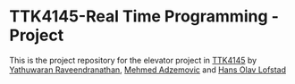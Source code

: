 # TTK4145-Real Time Programming - Project
This is the project repository for the elevator project in [TTK4145](https://github.com/TTK4145) by [Yathuwaran Raveendranathan](https://github.com/yathuwaran), [Mehmed Adzemovic](https://github.com/mehmeda) and [Hans Olav Lofstad](https://github.com/SupremeAckbar)
